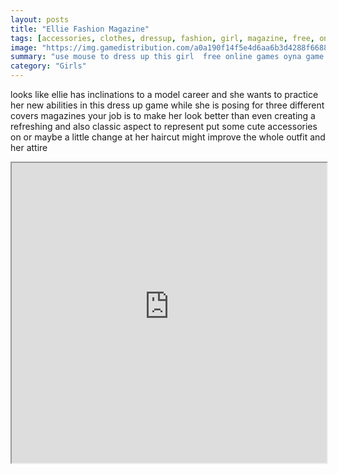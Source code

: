 ```yaml
---
layout: posts
title: "Ellie Fashion Magazine"
tags: [accessories, clothes, dressup, fashion, girl, magazine, free, online, games, oyna, game, free, games, play, play, games]
image: "https://img.gamedistribution.com/a0a190f14f5e4d6aa6b3d4288f668892.jpg"
summary: "use mouse to dress up this girl  free online games oyna game free games play play games"
category: "Girls"
---
```


looks like ellie has inclinations to a model career and she wants to practice her new abilities in this dress up game while she is posing for three different covers magazines your job is to make her look better than even creating a refreshing and also classic aspect to represent put some cute accessories on or maybe a little change at her haircut might improve the whole outfit and her attire

<iframe width="100%" height="480px;" src="https://html5.gamedistribution.com/a0a190f14f5e4d6aa6b3d4288f668892/"></iframe>